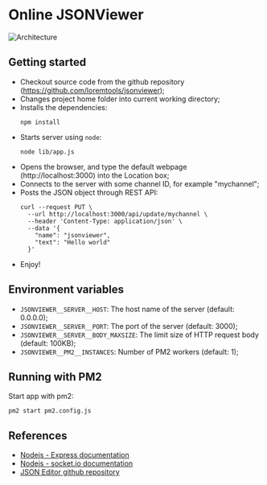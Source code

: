 # Online JSONViewer

![Architecture](https://raw.github.com/loremtools/jsonviewer/master/docs/images/jsonviewer-workflow.png)

## Getting started

* Checkout source code from the github repository (https://github.com/loremtools/jsonviewer);
* Changes project home folder into current working directory;
* Installs the dependencies:
  ```shell
  npm install
  ```
* Starts server using `node`:
  ```shell
  node lib/app.js
  ```
* Opens the browser, and type the default webpage (http://localhost:3000) into the Location box;
* Connects to the server with some channel ID, for example "mychannel";
* Posts the JSON object through REST API:
  ```shell
  curl --request PUT \
    --url http://localhost:3000/api/update/mychannel \
    --header 'Content-Type: application/json' \
    --data '{
      "name": "jsonviewer",
      "text": "Hello world"
    }'
  ```
* Enjoy!

## Environment variables

* `JSONVIEWER__SERVER__HOST`: The host name of the server (default: 0.0.0.0);
* `JSONVIEWER__SERVER__PORT`: The port of the server (default: 3000);
* `JSONVIEWER__SERVER__BODY_MAXSIZE`: The limit size of HTTP request body (default: 100KB);
* `JSONVIEWER__PM2__INSTANCES`: Number of PM2 workers (default: 1);

## Running with PM2

Start app with pm2:

```shell
pm2 start pm2.config.js
```

## References

* [Nodejs - Express documentation](https://expressjs.com/en/4x/api.html)
* [Nodejs - socket.io documentation](https://socket.io/docs/v2)
* [JSON Editor github repository](https://github.com/josdejong/jsoneditor)
